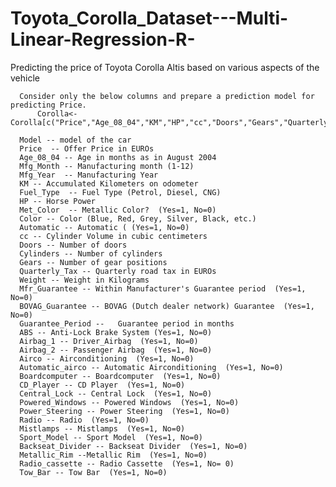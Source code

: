 # Toyota_Corolla_Dataset---Multi-Linear-Regression-R-
Predicting the price of Toyota Corolla Altis based on various aspects of the vehicle
    
      Consider only the below columns and prepare a prediction model for predicting Price.
          Corolla<-Corolla[c("Price","Age_08_04","KM","HP","cc","Doors","Gears","Quarterly_Tax","Weight")]

      Model -- model of the car
      Price  -- Offer Price in EUROs	
      Age_08_04 -- Age in months as in August 2004	
      Mfg_Month -- Manufacturing month (1-12)	
      Mfg_Year	-- Manufacturing Year
      KM -- Accumulated Kilometers on odometer
      Fuel_Type	 -- Fuel Type (Petrol, Diesel, CNG)
      HP -- Horse Power
      Met_Color	 -- Metallic Color?  (Yes=1, No=0)
      Color -- Color (Blue, Red, Grey, Silver, Black, etc.)
      Automatic	-- Automatic ( (Yes=1, No=0)
      cc -- Cylinder Volume in cubic centimeters
      Doors -- Number of doors
      Cylinders	-- Number of cylinders
      Gears -- Number of gear positions
      Quarterly_Tax -- Quarterly road tax in EUROs
      Weight -- Weight in Kilograms
      Mfr_Guarantee -- Within Manufacturer's Guarantee period  (Yes=1, No=0)
      BOVAG_Guarantee -- BOVAG (Dutch dealer network) Guarantee  (Yes=1, No=0)
      Guarantee_Period -- 	Guarantee period in months
      ABS -- Anti-Lock Brake System (Yes=1, No=0)
      Airbag_1 -- Driver_Airbag  (Yes=1, No=0)
      Airbag_2 -- Passenger Airbag  (Yes=1, No=0)
      Airco -- Airconditioning  (Yes=1, No=0)
      Automatic_airco -- Automatic Airconditioning  (Yes=1, No=0)
      Boardcomputer -- Boardcomputer  (Yes=1, No=0)
      CD_Player -- CD Player  (Yes=1, No=0)
      Central_Lock -- Central Lock  (Yes=1, No=0)
      Powered_Windows -- Powered Windows  (Yes=1, No=0)
      Power_Steering -- Power Steering  (Yes=1, No=0)
      Radio -- Radio  (Yes=1, No=0)
      Mistlamps	-- Mistlamps  (Yes=1, No=0)
      Sport_Model -- Sport Model  (Yes=1, No=0)
      Backseat_Divider -- Backseat Divider  (Yes=1, No=0)
      Metallic_Rim --Metallic Rim  (Yes=1, No=0)
      Radio_cassette -- Radio Cassette  (Yes=1, No= 0)
      Tow_Bar -- Tow Bar  (Yes=1, No=0)
